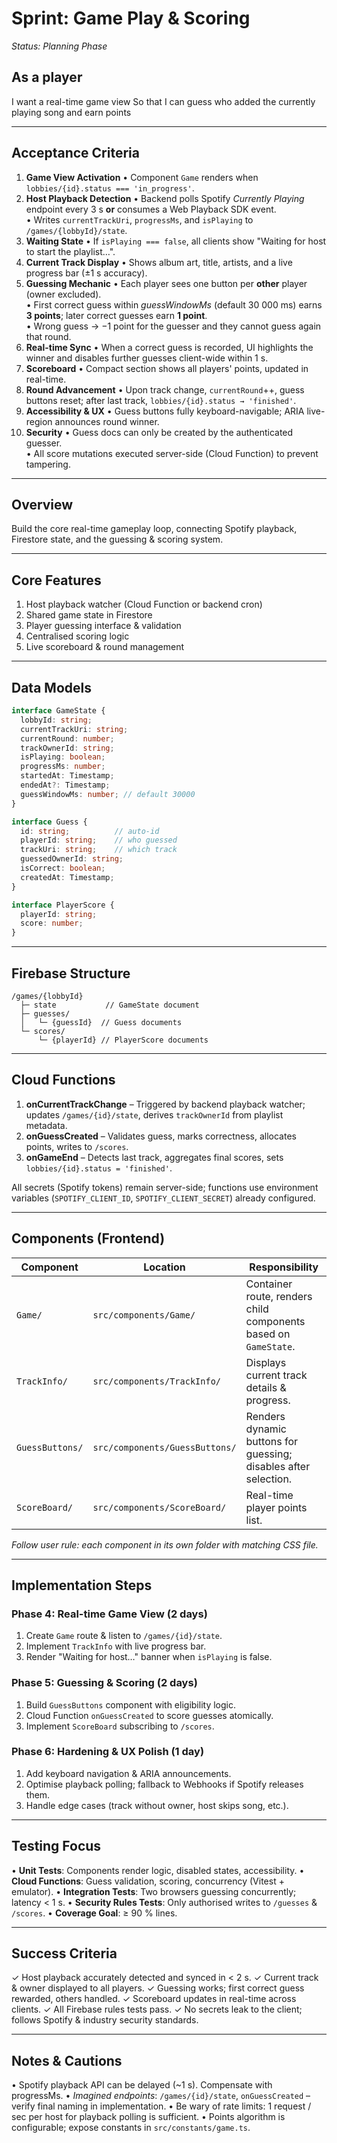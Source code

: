 # Sprint: Game Play & Scoring
_Status: Planning Phase_

## As a player
I want a real-time game view
So that I can guess who added the currently playing song and earn points

---

## Acceptance Criteria
1. **Game View Activation**
   • Component `Game` renders when `lobbies/{id}.status === 'in_progress'`.
2. **Host Playback Detection**
   • Backend polls Spotify *Currently Playing* endpoint every 3 s **or** consumes a Web Playback SDK event.<br/>
   • Writes `currentTrackUri`, `progressMs`, and `isPlaying` to `/games/{lobbyId}/state`.
3. **Waiting State**
   • If `isPlaying === false`, all clients show "Waiting for host to start the playlist…".
4. **Current Track Display**
   • Shows album art, title, artists, and a live progress bar (±1 s accuracy).
5. **Guessing Mechanic**
   • Each player sees one button per **other** player (owner excluded).<br/>
   • First correct guess within *guessWindowMs* (default 30 000 ms) earns **3 points**; later correct guesses earn **1 point**.<br/>
   • Wrong guess → −1 point for the guesser and they cannot guess again that round.
6. **Real-time Sync**
   • When a correct guess is recorded, UI highlights the winner and disables further guesses client-wide within 1 s.
7. **Scoreboard**
   • Compact section shows all players' points, updated in real-time.
8. **Round Advancement**
   • Upon track change, `currentRound`++, guess buttons reset; after last track, `lobbies/{id}.status → 'finished'`.
9. **Accessibility & UX**
   • Guess buttons fully keyboard-navigable; ARIA live-region announces round winner.
10. **Security**
    • Guess docs can only be created by the authenticated guesser.<br/>
    • All score mutations executed server-side (Cloud Function) to prevent tampering.

---

## Overview
Build the core real-time gameplay loop, connecting Spotify playback, Firestore state, and the guessing & scoring system.

---

## Core Features
1. Host playback watcher (Cloud Function or backend cron)
2. Shared game state in Firestore
3. Player guessing interface & validation
4. Centralised scoring logic
5. Live scoreboard & round management

---

## Data Models
```typescript
interface GameState {
  lobbyId: string;
  currentTrackUri: string;
  currentRound: number;
  trackOwnerId: string;
  isPlaying: boolean;
  progressMs: number;
  startedAt: Timestamp;
  endedAt?: Timestamp;
  guessWindowMs: number; // default 30000
}

interface Guess {
  id: string;          // auto-id
  playerId: string;    // who guessed
  trackUri: string;    // which track
  guessedOwnerId: string;
  isCorrect: boolean;
  createdAt: Timestamp;
}

interface PlayerScore {
  playerId: string;
  score: number;
}
```

---

## Firebase Structure
```
/games/{lobbyId}
  ├─ state           // GameState document
  ├─ guesses/
  │   └─ {guessId}  // Guess documents
  └─ scores/
      └─ {playerId} // PlayerScore documents
```

---

## Cloud Functions
1. **onCurrentTrackChange** – Triggered by backend playback watcher; updates `/games/{id}/state`, derives `trackOwnerId` from playlist metadata.
2. **onGuessCreated** – Validates guess, marks correctness, allocates points, writes to `/scores`.
3. **onGameEnd** – Detects last track, aggregates final scores, sets `lobbies/{id}.status = 'finished'`.

All secrets (Spotify tokens) remain server-side; functions use environment variables (`SPOTIFY_CLIENT_ID`, `SPOTIFY_CLIENT_SECRET`) already configured.

---

## Components (Frontend)
| Component | Location | Responsibility |
|-----------|----------|----------------|
| `Game/` | `src/components/Game/` | Container route, renders child components based on `GameState`. |
| `TrackInfo/` | `src/components/TrackInfo/` | Displays current track details & progress. |
| `GuessButtons/` | `src/components/GuessButtons/` | Renders dynamic buttons for guessing; disables after selection. |
| `ScoreBoard/` | `src/components/ScoreBoard/` | Real-time player points list. |

*Follow user rule: each component in its own folder with matching CSS file.*

---

## Implementation Steps
### Phase 4: Real-time Game View (2 days)
1. Create `Game` route & listen to `/games/{id}/state`.
2. Implement `TrackInfo` with live progress bar.
3. Render "Waiting for host…" banner when `isPlaying` is false.

### Phase 5: Guessing & Scoring (2 days)
1. Build `GuessButtons` component with eligibility logic.
2. Cloud Function `onGuessCreated` to score guesses atomically.
3. Implement `ScoreBoard` subscribing to `/scores`.

### Phase 6: Hardening & UX Polish (1 day)
1. Add keyboard navigation & ARIA announcements.
2. Optimise playback polling; fallback to Webhooks if Spotify releases them.
3. Handle edge cases (track without owner, host skips song, etc.).

---

## Testing Focus
• **Unit Tests**: Components render logic, disabled states, accessibility.
• **Cloud Functions**: Guess validation, scoring, concurrency (Vitest + emulator).
• **Integration Tests**: Two browsers guessing concurrently; latency < 1 s.
• **Security Rules Tests**: Only authorised writes to `/guesses` & `/scores`.
• **Coverage Goal**: ≥ 90 % lines.

---

## Success Criteria
✓ Host playback accurately detected and synced in < 2 s.
✓ Current track & owner displayed to all players.
✓ Guessing works; first correct guess rewarded, others handled.
✓ Scoreboard updates in real-time across clients.
✓ All Firebase rules tests pass.
✓ No secrets leak to the client; follows Spotify & industry security standards.

---

## Notes & Cautions
• Spotify playback API can be delayed (~1 s). Compensate with progressMs.
• *Imagined endpoints*: `/games/{id}/state`, `onGuessCreated` – verify final naming in implementation.
• Be wary of rate limits: 1 request / sec per host for playback polling is sufficient.
• Points algorithm is configurable; expose constants in `src/constants/game.ts`.
